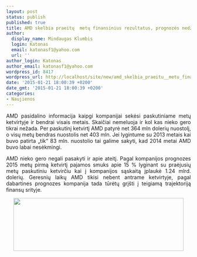```yaml
---
layout: post
status: publish
published: true
title: AMD skelbia praeitų  metų finansinius rezultatus, prognozės nedžiugina
author:
  display_name: Mindaugas Klumbis
  login: Katonas
  email: katonasf1@yahoo.com
  url: ''
author_login: Katonas
author_email: katonasf1@yahoo.com
wordpress_id: 8417
wordpress_url: http://localhost/site/new/amd_skelbia_praeitu__metu_finansinius_rezultatus_prognozes_nedziugina/
date: '2015-01-21 18:00:39 +0200'
date_gmt: '2015-01-21 18:00:39 +0200'
categories:
- Naujienos
---
```

<p style="text-align: justify;">
	AMD pasidalino informacija kaipgi kompanijai sekėsi paskutiniame metų ketvirtyje ir bendrai visais metais. Skaičiai nemeluoja ir kol kas nieko gero tikrai nežada. Per paskutinį ketvirtį AMD patyrė net 364 mln dolerių nuostolį, o visų metų bendras nuostolis net 403 mln. Jei lygintume su 2013 metais kai buvo patirta &bdquo;tik&ldquo; 83 mln. nuostolio tai galime sakyti, kad 2014 metai AMD buvo labai nesėkmingi.</p>
<p style="text-align: justify;">
	AMD nieko gero negali pasakyti ir apie ateitį. Pagal kompanijos prognozes 2015 metų pirmą ketvirtį pajamos smuks apie 15 % lyginant su praėjusių metų paskutiniu ketvirčiu kai į kompanijos sąskaitą įplaukė 1.24 mlrd. dolerių. Geresnių laikų AMD tikisi nebent antrame ketvirtyje, pagal dabartines prognozes kompanija tada tūrėtų grį&scaron;ti į teigiamą trajektoriją finansų srityje.&nbsp;</p>
<p style="text-align: center;">
	<a href="http://technews.lt/userfiles/AMD 2014.JPG"><img alt="" src="http://technews.lt/userfiles/AMD 2014.JPG" style="width: 464px; height: 144px;" /></a></p>
